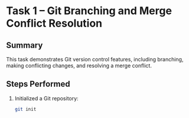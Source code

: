 # Task 1 – Git Branching and Merge Conflict Resolution

## Summary

This task demonstrates Git version control features, including branching, making conflicting changes, and resolving a merge conflict.

## Steps Performed

1. Initialized a Git repository:
   ```bash
   git init
